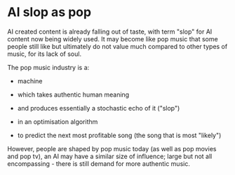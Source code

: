 

# AI slop as pop

AI created content is already falling out of taste, with term "slop" for AI content now being widely used. It may become like pop music that some people still like but ultimately do not value much compared to other types of music, for its lack of soul. 


The pop music industry is a:

- machine

- which takes authentic human meaning

- and produces essentially a stochastic echo of it ("slop")

- in an optimisation algorithm

- to predict the next most profitable song (the song that is most "likely")


However, people are shaped by pop music today (as well as pop movies and pop tv), an AI may have a similar size of influence; large but not all encompassing - there is still demand for more authentic music.